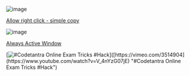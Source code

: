 ![image](https://user-images.githubusercontent.com/61316762/186152375-9ef8dc1d-828f-4279-9cf4-3fa07bd7c38e.png)

[Allow right click - simple copy](https://chrome.google.com/webstore/detail/allow-right-click-simple/cinnaghekiafnplijmadmifnoaecefdd)

![image](https://user-images.githubusercontent.com/61316762/186152626-f205a7e7-db61-478b-af1c-f68bf4a1ca54.png)

[Always Active Window](https://chrome.google.com/webstore/detail/always-active-window-alwa/ehllkhjndgnlokhomdlhgbineffifcbj)


[![#Codetantra Online Exam Tricks #Hack]([http://i.imgur.com/7YTMFQp.png](https://user-images.githubusercontent.com/61316762/186154044-e232850e-4a48-4dbd-9288-73bb59871ef0.png))]([https://vimeo.com/3514904](https://www.youtube.com/watch?v=V_4nYzG07jE) "#Codetantra Online Exam Tricks #Hack")
